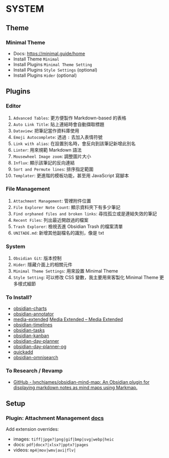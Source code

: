 # SYSTEM

## Theme

### Minimal Theme

- Docs: <https://minimal.guide/home>
- Install Theme `Minimal`
- Install Plugins `Minimal Theme Setting`
- Install Plugins `Style Settings` (optional)
- Install Plugins `Hider` (optional)

## Plugins

### Editor

1. `Advanced Tables`: 更方便製作 Markdown-based 的表格
2. `Auto Link Title`: 貼上連結時會自動擷取標題
3. `Dataview`: 把筆記當作資料庫使用
4. `Emoji Autocomplete`: 透過 `:` 去加入表情符號
5. `Link with alias`: 在設置別名時，會反向到該筆記新增此別名
6. `Linter`: 用來規範 Markdown 語法
7. `Mousewheel Image zoom`: 調整圖片大小
8. `Influx`: 顯示該筆記的反向連結
9. `Sort and Permute lines`: 排序指定範圍
10. `Templater`: 更進階的模板功能，甚至用 JavaScript 寫腳本

### File Management

1. `Attachment Management`: 管裡附件位置
2. `File Explorer Note Count`: 顯示資料夾下有多少筆記
3. `Find orphaned files and broken links`: 尋找孤立或是連結失效的筆記
4. `Recent Files`: 列出最近開啟過的檔案
5. `Trash Explorer`: 檢視丟進 Obsidian Trash 的檔案清單
6. `UNITADE.md`: 新增其他副檔名的識別，像是 txt

### System

1. `Obsidian Git`: 版本控制
2. `Hider`: 隱藏介面上的相關元件
3. `Minimal Theme Settings`: 用來設置 Minimal Theme
4. `Style Setting`: 可以修改 CSS 變數，我主要用來客製化 Minimal Theme 更多樣式細節

### To Install?

- [obsidian-charts](https://github.com/phibr0/obsidian-charts)
- [obsidian-annotator](https://github.com/elias-sundqvist/obsidian-annotator)
- [media-extended](https://github.com/PKM-er/media-extended) [Media Extended – Media Extended](https://mx.pkmer.net)
- [obsidian-timelines](https://github.com/seanlowe/obsidian-timelines)
- [obsidian-tasks](https://github.com/obsidian-tasks-group/obsidian-tasks)
- [obsidian-kanban](https://github.com/mgmeyers/obsidian-kanban)
- [obsidian-day-planner](https://github.com/ivan-lednev/obsidian-day-planner)
- [obsidian-day-planner-og](https://github.com/ebullient/obsidian-day-planner-og)
- [quickadd](https://github.com/chhoumann/quickadd)
- [obsidian-omnisearch](https://github.com/scambier/obsidian-omnisearch)

### To Research / Revamp

- [GitHub - lynchjames/obsidian-mind-map: An Obsidian plugin for displaying markdown notes as mind maps using Markmap.](https://github.com/lynchjames/obsidian-mind-map)

## Setup

### Plugin: Attachment Management [docs](https://github.com/kepano/obsidian-minimal-settings)

Add extension overrides:
- images: `tiff|jpge?|png|gif|bmp|svg|webp|heic`
- docs: `pdf|docx?|xlsx?|pptx?|pages`
- videos: `mp4|mov|wmv|avi|flv|`
